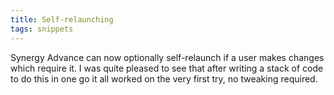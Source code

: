 ```yaml
---
title: Self-relaunching
tags: snippets
---
```


Synergy Advance can now optionally self-relaunch if a user makes changes which require it. I was quite pleased to see that after writing a stack of code to do this in one go it all worked on the very first try, no tweaking required.
